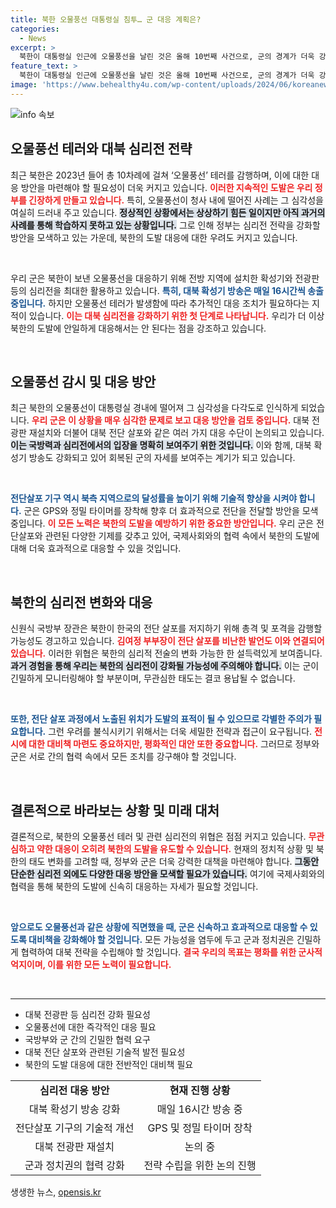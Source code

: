 ```yaml
---
title: 북한 오물풍선 대통령실 침투… 군 대응 계획은?
categories:
  - News
excerpt: >
  북한이 대통령실 인근에 오물풍선을 날린 것은 올해 10번째 사건으로, 군의 경계가 더욱 강화될 전망이다. 청사는 심각성을 인식하며, 대북 전광판 재설치와 심리전 강화 방안을 검토 중이다. 긴장감이 감도는 한반도에서의 새로운 심리전, 그 배경은? 클릭해 자세히 알아보세요!
feature_text: >
  북한이 대통령실 인근에 오물풍선을 날린 것은 올해 10번째 사건으로, 군의 경계가 더욱 강화될 전망이다. 청사는 심각성을 인식하며, 대북 전광판 재설치와 심리전 강화 방안을 검토 중이다. 긴장감이 감도는 한반도에서의 새로운 심리전, 그 배경은? 클릭해 자세히 알아보세요!
image: 'https://www.behealthy4u.com/wp-content/uploads/2024/06/koreanews.jpg'
---
```


<p><img src="https://www.behealthy4u.com/wp-content/uploads/2024/06/koreanews.jpg" alt="info 속보" /></p>

<h2 data-ke-size="size26">오물풍선 테러와 대북 심리전 전략</h2>

<p data-ke-size="size16">최근 북한은 2023년 들어 총 10차례에 걸쳐 ‘오물풍선’ 테러를 감행하며, 이에 대한 대응 방안을 마련해야 할 필요성이 더욱 커지고 있습니다. <b><span style="color: #ee2323;">이러한 지속적인 도발은 우리 정부를 긴장하게 만들고 있습니다.</span></b> 특히, 오물풍선이 청사 내에 떨어진 사례는 그 심각성을 여실히 드러내 주고 있습니다. <b><span style="background-color: #21538527;">정상적인 상황에서는 상상하기 힘든 일이지만 아직 과거의 사례를 통해 학습하지 못하고 있는 상황입니다.</span></b> 그로 인해 정부는 심리전 전략을 강화할 방안을 모색하고 있는 가운데, 북한의 도발 대응에 대한 우려도 커지고 있습니다.</p>

<p data-ke-size="size16">&nbsp;</p>

<p data-ke-size="size16">우리 군은 북한이 보낸 오물풍선을 대응하기 위해 전방 지역에 설치한 확성기와 전광판 등의 심리전을 최대한 활용하고 있습니다. <b><span style="color: #1a5490;">특히, 대북 확성기 방송은 매일 16시간씩 송출 중입니다.</span></b> 하지만 오물풍선 테러가 발생함에 따라 추가적인 대응 조치가 필요하다는 지적이 있습니다. <b><span style="color: #ee2323;">이는 대북 심리전을 강화하기 위한 첫 단계로 나타납니다.</span></b> 우리가 더 이상 북한의 도발에 안일하게 대응해서는 안 된다는 점을 강조하고 있습니다.</p>

<p data-ke-size="size16">&nbsp;</p>

<h2 data-ke-size="size26">오물풍선 감시 및 대응 방안</h2>

<p data-ke-size="size16">최근 북한의 오물풍선이 대통령실 경내에 떨어져 그 심각성을 다각도로 인식하게 되었습니다. <b><span style="color: #ee2323;">우리 군은 이 상황을 매우 심각한 문제로 보고 대응 방안을 검토 중입니다.</span></b> 대북 전광판 재설치와 더불어 대북 전단 살포와 같은 여러 가지 대응 수단이 논의되고 있습니다. <b><span style="background-color: #21538527;">이는 국방력과 심리전에서의 입장을 명확히 보여주기 위한 것입니다.</span></b> 이와 함께, 대북 확성기 방송도 강화되고 있어 회복된 군의 자세를 보여주는 계기가 되고 있습니다.</p>

<p data-ke-size="size16">&nbsp;</p>

<p data-ke-size="size16"><b><span style="color: #1a5490;">전단살포 기구 역시 북측 지역으로의 달성률을 높이기 위해 기술적 향상을 시켜야 합니다.</span></b> 군은 GPS와 정밀 타이머를 장착해 향후 더 효과적으로 전단을 전달할 방안을 모색 중입니다. <b><span style="color: #ee2323;">이 모든 노력은 북한의 도발을 예방하기 위한 중요한 방안입니다.</span></b> 우리 군은 전단살포와 관련된 다양한 기제를 갖추고 있어, 국제사회와의 협력 속에서 북한의 도발에 대해 더욱 효과적으로 대응할 수 있을 것입니다.</p>

<p data-ke-size="size16">&nbsp;</p>

<h2 data-ke-size="size26">북한의 심리전 변화와 대응</h2>

<p data-ke-size="size16">신원식 국방부 장관은 북한이 한국의 전단 살포를 저지하기 위해 총격 및 포격을 감행할 가능성도 경고하고 있습니다. <b><span style="color: #ee2323;">김여정 부부장이 전단 살포를 비난한 발언도 이와 연결되어 있습니다.</span></b> 이러한 위협은 북한의 심리적 전술의 변화 가능한 한 설득력있게 보여줍니다. <b><span style="background-color: #21538527;">과거 경험을 통해 우리는 북한의 심리전이 강화될 가능성에 주의해야 합니다.</span></b> 이는 군이 긴밀하게 모니터링해야 할 부분이며, 무관심한 태도는 결코 용납될 수 없습니다.</p>

<p data-ke-size="size16">&nbsp;</p>

<p data-ke-size="size16"><b><span style="color: #1a5490;">또한, 전단 살포 과정에서 노출된 위치가 도발의 표적이 될 수 있으므로 각별한 주의가 필요합니다.</span></b> 그런 우려를 불식시키기 위해서는 더욱 세밀한 전략과 접근이 요구됩니다. <b><span style="color: #ee2323;">전시에 대한 대비책 마련도 중요하지만, 평화적인 대안 또한 중요합니다.</span></b> 그러므로 정부와 군은 서로 간의 협력 속에서 모든 조치를 강구해야 할 것입니다.</p>

<p data-ke-size="size16">&nbsp;</p>

<h2 data-ke-size="size26">결론적으로 바라보는 상황 및 미래 대처</h2>

<p data-ke-size="size16">결론적으로, 북한의 오물풍선 테러 및 관련 심리전의 위협은 점점 커지고 있습니다. <b><span style="color: #ee2323;">무관심하고 약한 대응이 오히려 북한의 도발을 유도할 수 있습니다.</span></b> 현재의 정치적 상황 및 북한의 태도 변화를 고려할 때, 정부와 군은 더욱 강력한 대책을 마련해야 합니다. <b><span style="background-color: #21538527;">그동안 단순한 심리전 외에도 다양한 대응 방안을 모색할 필요가 있습니다.</span></b> 여기에 국제사회와의 협력을 통해 북한의 도발에 신속히 대응하는 자세가 필요할 것입니다.</p>

<p data-ke-size="size16">&nbsp;</p>

<p data-ke-size="size16"><b><span style="color: #1a5490;">앞으로도 오물풍선과 같은 상황에 직면했을 때, 군은 신속하고 효과적으로 대응할 수 있도록 대비책을 강화해야 할 것입니다.</span></b> 모든 가능성을 염두에 두고 군과 정치권은 긴밀하게 협력하여 대북 전략을 수립해야 할 것입니다. <b><span style="color: #ee2323;">결국 우리의 목표는 평화를 위한 군사적 억지이며, 이를 위한 모든 노력이 필요합니다.</span></b></p>

<p data-ke-size="size16">&nbsp;</p>

<hr />

<ul>
<li>대북 전광판 등 심리전 강화 필요성</li>
<li>오물풍선에 대한 즉각적인 대응 필요</li>
<li>국방부와 군 간의 긴밀한 협력 요구</li>
<li>대북 전단 살포와 관련된 기술적 발전 필요성</li>
<li>북한의 도발 대응에 대한 전반적인 대비책 필요</li>
</ul>

<table style="width: 100%; border-collapse: collapse;">
<tr>
<td style="text-align: center; height: 17px;"><b>심리전 대응 방안</b></td>
<td style="text-align: center; height: 17px;"><b>현재 진행 상황</b></td>
</tr>
<tr>
<td style="text-align: center; height: 17px;">대북 확성기 방송 강화</td>
<td style="text-align: center; height: 17px;">매일 16시간 방송 중</td>
</tr>
<tr>
<td style="text-align: center; height: 17px;">전단살포 기구의 기술적 개선</td>
<td style="text-align: center; height: 17px;">GPS 및 정밀 타이머 장착</td>
</tr>
<tr>
<td style="text-align: center; height: 17px;">대북 전광판 재설치</td>
<td style="text-align: center; height: 17px;">논의 중</td>
</tr>
<tr>
<td style="text-align: center; height: 17px;">군과 정치권의 협력 강화</td>
<td style="text-align: center; height: 17px;">전략 수립을 위한 논의 진행</td>
</tr>
</table>
생생한 뉴스, <a href="https://opensis.kr" rel="dofollow">opensis.kr</a>


